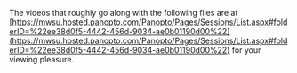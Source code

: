 The videos that roughly go along with the following files are at [https://mwsu.hosted.panopto.com/Panopto/Pages/Sessions/List.aspx#folderID=%22ee38d0f5-4442-456d-9034-ae0b01190d00%22](https://mwsu.hosted.panopto.com/Panopto/Pages/Sessions/List.aspx#folderID=%22ee38d0f5-4442-456d-9034-ae0b01190d00%22) for your viewing pleasure.
